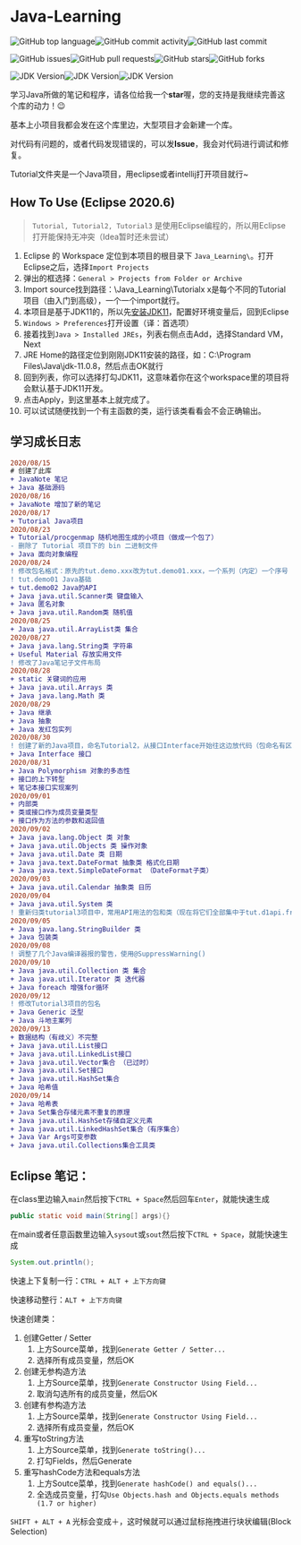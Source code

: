 # Java-Learning

![GitHub top language](https://img.shields.io/github/languages/top/Kingsmai/JavaLearning)![GitHub commit activity](https://img.shields.io/github/commit-activity/m/Kingsmai/JavaLearning)![GitHub last commit](https://img.shields.io/github/last-commit/Kingsmai/JavaLearning)

![GitHub issues](https://img.shields.io/github/issues/Kingsmai/JavaLearning)![GitHub pull requests](https://img.shields.io/github/issues-pr/Kingsmai/JavaLearning)![GitHub stars](https://img.shields.io/github/stars/Kingsmai/JavaLearning)![GitHub forks](https://img.shields.io/github/forks/Kingsmai/JavaLearning)

![JDK Version](https://img.shields.io/badge/JDK-1.8.0__261-green)![JDK Version](https://img.shields.io/badge/JDK-11.0.8-green)![JDK Version](https://img.shields.io/badge/JDK-14.0.2-red)

学习Java所做的笔记和程序，请各位给我一个**star**喔，您的支持是我继续完善这个库的动力！:wink:

基本上小项目我都会发在这个库里边，大型项目才会新建一个库。

对代码有问题的，或者代码发现错误的，可以发**Issue**，我会对代码进行调试和修复。

Tutorial文件夹是一个Java项目，用eclipse或者intellij打开项目就行~

## How To Use (Eclipse 2020.6)

> `Tutorial, Tutorial2, Tutorial3` 是使用Eclipse编程的，所以用Eclipse打开能保持无冲突（Idea暂时还未尝试）

1. Eclipse 的 Workspace 定位到本项目的根目录下 `Java_Learning\`。打开Eclipse之后，选择`Import Projects`
2. 弹出的框选择：`General > Projects from Folder or Archive`
3. Import source找到路径：\Java_Learning\Tutorialx x是每个不同的Tutorial项目（由入门到高级），一个一个import就行。
4. 本项目是基于JDK11的，所以先[安装JDK11](https://www.oracle.com/java/technologies/javase-jdk11-downloads.html)，配置好环境变量后，回到Eclipse
5. `Windows > Preferences`打开设置（译：首选项）
6. 接着找到`Java > Installed JREs`，列表右侧点击Add，选择Standard VM，Next
7. JRE Home的路径定位到刚刚JDK11安装的路径，如：C:\Program Files\Java\jdk-11.0.8，然后点击OK就行
8. 回到列表，你可以选择打勾JDK11，这意味着你在这个workspace里的项目将会默认基于JDK11开发。
9. 点击Apply，到这里基本上就完成了。
10. 可以试试随便找到一个有主函数的类，运行该类看看会不会正确输出。

## 学习成长日志

```diff
2020/08/15
# 创建了此库
+ JavaNote 笔记
+ Java 基础源码
2020/08/16
+ JavaNote 增加了新的笔记
2020/08/17
+ Tutorial Java项目
2020/08/23
+ Tutorial/procgenmap 随机地图生成的小项目（做成一个包了）
- 删除了 Tutorial 项目下的 bin 二进制文件
+ Java 面向对象编程
2020/08/24
! 修改包名格式：原先的tut.demo.xxx改为tut.demo01.xxx，一个系列（内定）一个序号
! tut.demo01 Java基础
+ tut.demo02 Java的API
+ Java java.util.Scanner类 键盘输入
+ Java 匿名对象
+ Java java.util.Random类 随机值
2020/08/25
+ Java java.util.ArrayList类 集合
2020/08/27
+ Java java.lang.String类 字符串
+ Useful Material 存放实用文件
! 修改了Java笔记子文件布局
2020/08/28
+ static 关键词的应用
+ Java java.util.Arrays 类
+ Java java.lang.Math 类
2020/08/29
+ Java 继承
+ Java 抽象
+ Java 发红包实列
2020/08/30
! 创建了新的Java项目，命名Tutorial2，从接口Interface开始往这边放代码（包命名有区别）
+ Java Interface 接口
2020/08/31
+ Java Polymorphism 对象的多态性
+ 接口的上下转型
+ 笔记本接口实现案列
2020/09/01
+ 内部类
+ 类或接口作为成员变量类型
+ 接口作为方法的参数和返回值
2020/09/02
+ Java java.lang.Object 类 对象
+ Java java.util.Objects 类 操作对象
+ Java java.util.Date 类 日期
+ Java java.text.DateFormat 抽象类 格式化日期
+ Java java.text.SimpleDateFormat （DateFormat子类）
2020/09/03
+ Java java.util.Calendar 抽象类 日历
2020/09/04
+ Java java.util.System 类
! 重新归类tutorial3项目中，常用API用法的包和类（现在将它们全部集中于tut.d1api.frequent包下）
2020/09/05
+ Java java.lang.StringBuilder 类
+ Java 包装类
2020/09/08
! 调整了几个Java编译器报的警告，使用@SuppressWarning()
2020/09/10
+ Java java.util.Collection 类 集合
+ Java java.util.Iterator 类 迭代器
+ Java foreach 增强for循环
2020/09/12
! 修改Tutorial3项目的包名
+ Java Generic 泛型
+ Java 斗地主案列
2020/09/13
+ 数据结构（有歧义）不完整
+ Java java.util.List接口
+ Java java.util.LinkedList接口
+ Java java.util.Vector集合 （已过时）
+ Java java.util.Set接口
+ Java java.util.HashSet集合
+ Java 哈希值
2020/09/14
+ Java 哈希表
+ Java Set集合存储元素不重复的原理
+ Java java.util.HashSet存储自定义元素
+ Java java.util.LinkedHashSet集合（有序集合）
+ Java Var Args可变参数
+ Java java.util.Collections集合工具类
```

## Eclipse 笔记：

在class里边输入`main`然后按下`CTRL + Space`然后回车`Enter`，就能快速生成

``` java
public static void main(String[] args){}
```

在main或者任意函数里边输入`sysout`或`sout`然后按下`CTRL + Space`，就能快速生成

``` Java
System.out.println();
```

快速上下复制一行：`CTRL + ALT + 上下方向键`

快速移动整行：`ALT + 上下方向键`

快速创建类：

1. 创建Getter / Setter
   1. 上方Source菜单，找到`Generate Getter / Setter...`
   2. 选择所有成员变量，然后OK
2. 创建无参构造方法
   1. 上方Source菜单，找到`Generate Constructor Using Field...`
   2. 取消勾选所有的成员变量，然后OK
3. 创建有参构造方法
   1. 上方Source菜单，找到`Generate Constructor Using Field...`
   2. 选择所有成员变量，然后OK
4. 重写toString方法
   1. 上方Source菜单，找到`Generate toString()...`
   2. 打勾Fields，然后Generate
5. 重写hashCode方法和equals方法
   1. 上方Soutce菜单，找到`Generate hashCode() and equals()...`
   2. 全选成员变量，打勾`Use Objects.hash and Objects.equals methods (1.7 or higher)`

`SHIFT + ALT + A` 光标会变成＋，这时候就可以通过鼠标拖拽进行块状编辑(Block Selection)
